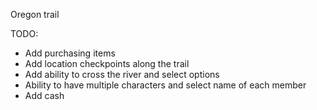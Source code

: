 Oregon trail

TODO:
- Add purchasing items
- Add location checkpoints along the trail
- Add ability to cross the river and select options
- Ability to have multiple characters and select name of each member
- Add cash
